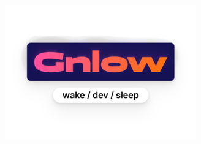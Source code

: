 <p align=center>
  <img width=500px src="https://raw.githubusercontent.com/gnlow/gnlow/master/identity/gnlow/banner_211203.svg"/>
</p>
